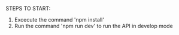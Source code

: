 STEPS TO START:

1. Excecute the command 'npm install'
2. Run the command 'npm run dev' to run the API in develop mode
